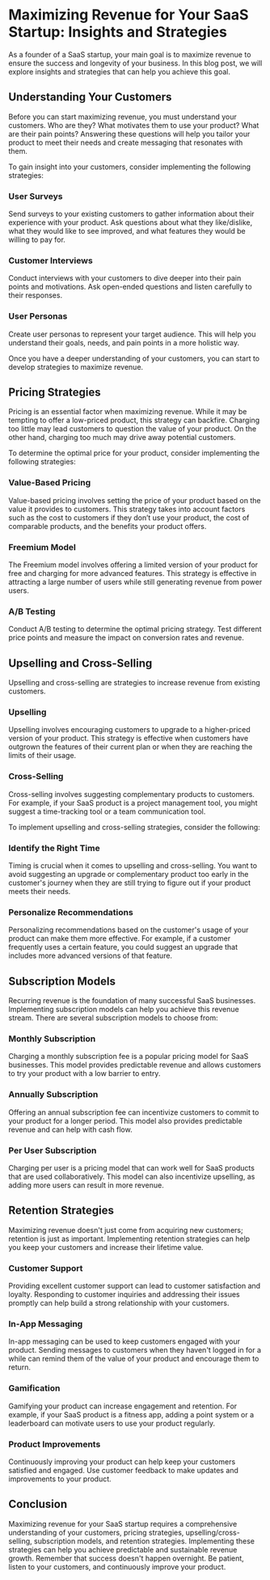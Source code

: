 # Maximizing Revenue for Your SaaS Startup: Insights and Strategies

As a founder of a SaaS startup, your main goal is to maximize revenue to ensure the success and longevity of your business. In this blog post, we will explore insights and strategies that can help you achieve this goal.

## Understanding Your Customers

Before you can start maximizing revenue, you must understand your customers. Who are they? What motivates them to use your product? What are their pain points? Answering these questions will help you tailor your product to meet their needs and create messaging that resonates with them.

To gain insight into your customers, consider implementing the following strategies:

### User Surveys

Send surveys to your existing customers to gather information about their experience with your product. Ask questions about what they like/dislike, what they would like to see improved, and what features they would be willing to pay for.

### Customer Interviews

Conduct interviews with your customers to dive deeper into their pain points and motivations. Ask open-ended questions and listen carefully to their responses.

### User Personas

Create user personas to represent your target audience. This will help you understand their goals, needs, and pain points in a more holistic way.

Once you have a deeper understanding of your customers, you can start to develop strategies to maximize revenue.

## Pricing Strategies

Pricing is an essential factor when maximizing revenue. While it may be tempting to offer a low-priced product, this strategy can backfire. Charging too little may lead customers to question the value of your product. On the other hand, charging too much may drive away potential customers.

To determine the optimal price for your product, consider implementing the following strategies:

### Value-Based Pricing

Value-based pricing involves setting the price of your product based on the value it provides to customers. This strategy takes into account factors such as the cost to customers if they don’t use your product, the cost of comparable products, and the benefits your product offers.

### Freemium Model

The Freemium model involves offering a limited version of your product for free and charging for more advanced features. This strategy is effective in attracting a large number of users while still generating revenue from power users.

### A/B Testing

Conduct A/B testing to determine the optimal pricing strategy. Test different price points and measure the impact on conversion rates and revenue.

## Upselling and Cross-Selling

Upselling and cross-selling are strategies to increase revenue from existing customers.

### Upselling

Upselling involves encouraging customers to upgrade to a higher-priced version of your product. This strategy is effective when customers have outgrown the features of their current plan or when they are reaching the limits of their usage.

### Cross-Selling

Cross-selling involves suggesting complementary products to customers. For example, if your SaaS product is a project management tool, you might suggest a time-tracking tool or a team communication tool.

To implement upselling and cross-selling strategies, consider the following:

### Identify the Right Time

Timing is crucial when it comes to upselling and cross-selling. You want to avoid suggesting an upgrade or complementary product too early in the customer's journey when they are still trying to figure out if your product meets their needs.

### Personalize Recommendations

Personalizing recommendations based on the customer's usage of your product can make them more effective. For example, if a customer frequently uses a certain feature, you could suggest an upgrade that includes more advanced versions of that feature.

## Subscription Models

Recurring revenue is the foundation of many successful SaaS businesses. Implementing subscription models can help you achieve this revenue stream. There are several subscription models to choose from:

### Monthly Subscription

Charging a monthly subscription fee is a popular pricing model for SaaS businesses. This model provides predictable revenue and allows customers to try your product with a low barrier to entry.

### Annually Subscription

Offering an annual subscription fee can incentivize customers to commit to your product for a longer period. This model also provides predictable revenue and can help with cash flow.

### Per User Subscription

Charging per user is a pricing model that can work well for SaaS products that are used collaboratively. This model can also incentivize upselling, as adding more users can result in more revenue.

## Retention Strategies

Maximizing revenue doesn't just come from acquiring new customers; retention is just as important. Implementing retention strategies can help you keep your customers and increase their lifetime value.

### Customer Support

Providing excellent customer support can lead to customer satisfaction and loyalty. Responding to customer inquiries and addressing their issues promptly can help build a strong relationship with your customers.

### In-App Messaging

In-app messaging can be used to keep customers engaged with your product. Sending messages to customers when they haven't logged in for a while can remind them of the value of your product and encourage them to return.

### Gamification

Gamifying your product can increase engagement and retention. For example, if your SaaS product is a fitness app, adding a point system or a leaderboard can motivate users to use your product regularly.

### Product Improvements

Continuously improving your product can help keep your customers satisfied and engaged. Use customer feedback to make updates and improvements to your product.

## Conclusion

Maximizing revenue for your SaaS startup requires a comprehensive understanding of your customers, pricing strategies, upselling/cross-selling, subscription models, and retention strategies. Implementing these strategies can help you achieve predictable and sustainable revenue growth. Remember that success doesn't happen overnight. Be patient, listen to your customers, and continuously improve your product.